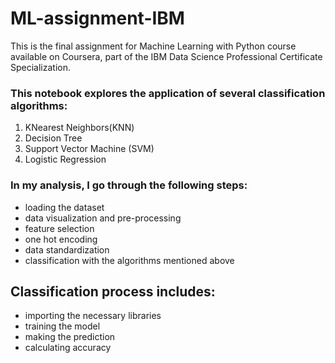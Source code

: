 # ML-assignment-IBM
This is the final assignment for Machine Learning with Python course available on Coursera, part of the IBM Data Science Professional Certificate Specialization. 

### This notebook explores the application of several classification algorithms:
1. KNearest Neighbors(KNN)
2. Decision Tree
3. Support Vector Machine (SVM)
4. Logistic Regression

### In my analysis, I go through the following steps:
- loading the dataset
- data visualization and pre-processing
- feature selection
- one hot encoding
- data standardization 
- classification with the algorithms mentioned above

## Classification process includes:
- importing the necessary libraries
- training the model 
- making the prediction
- calculating accuracy 
